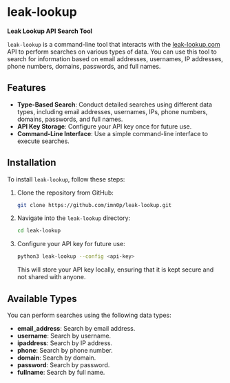 # leak-lookup

**Leak Lookup API Search Tool**

`leak-lookup` is a command-line tool that interacts with the [leak-lookup.com](https://leak-lookup.com) API to perform searches on various types of data. You can use this tool to search for information based on email addresses, usernames, IP addresses, phone numbers, domains, passwords, and full names.

## Features

- **Type-Based Search**: Conduct detailed searches using different data types, including email addresses, usernames, IPs, phone numbers, domains, passwords, and full names.
- **API Key Storage**: Configure your API key once for future use.
- **Command-Line Interface**: Use a simple command-line interface to execute searches.

## Installation

To install `leak-lookup`, follow these steps:

1. Clone the repository from GitHub:
    ```bash
    git clone https://github.com/imn0p/leak-lookup.git
    ```

2. Navigate into the `leak-lookup` directory:
    ```bash
    cd leak-lookup
    ```

3. Configure your API key for future use:
    ```bash
    python3 leak-lookup --config <api-key>
    ```
    This will store your API key locally, ensuring that it is kept secure and not shared with anyone.

## Available Types

You can perform searches using the following data types:

- **email_address**: Search by email address.
- **username**: Search by username.
- **ipaddress**: Search by IP address.
- **phone**: Search by phone number.
- **domain**: Search by domain.
- **password**: Search by password.
- **fullname**: Search by full name.

